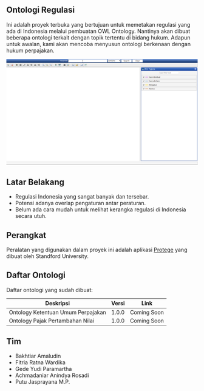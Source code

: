 ## Ontologi Regulasi

Ini adalah proyek terbuka yang bertujuan untuk memetakan regulasi yang ada di Indonesia melalui pembuatan OWL Ontology. Nantinya akan dibuat beberapa ontologi terkait dengan topik tertentu di bidang hukum. Adapun untuk awalan, kami akan mencoba menyusun ontologi berkenaan dengan hukum perpajakan.

![image info](./../assets/example.gif)

## Latar Belakang

- Regulasi Indonesia yang sangat banyak dan tersebar.
- Potensi adanya overlap pengaturan antar peraturan.
- Belum ada cara mudah untuk melihat kerangka regulasi di Indonesia secara utuh.

## Perangkat

Peralatan yang digunakan dalam proyek ini adalah aplikasi [Protege](https://protege.stanford.edu/) yang dibuat oleh Standford University.

## Daftar Ontologi

Daftar ontologi yang sudah dibuat:

| Deskripsi                          | Versi | Link        |
|------------------------------------|-------|-------------|
| Ontology Ketentuan Umum Perpajakan | 1.0.0 | Coming Soon |
| Ontology Pajak Pertambahan Nilai   | 1.0.0 | Coming Soon |

## Tim

- Bakhtiar Amaludin
- Fitria Ratna Wardika
- Gede Yudi Paramartha
- Achmadaniar Anindya Rosadi
- Putu Jasprayana M.P.
